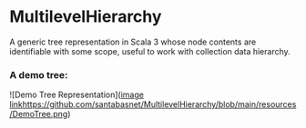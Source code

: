 # MultilevelHierarchy

A generic tree representation in Scala 3 whose node contents are identifiable with some scope, useful to work with collection data hierarchy.

### A demo tree:
![Demo Tree Representation]([image link](https://github.com/santabasnet/MultilevelHierarchy/blob/main/resources/DemoTree.png)https://github.com/santabasnet/MultilevelHierarchy/blob/main/resources/DemoTree.png)
